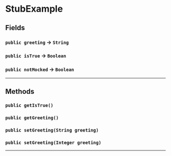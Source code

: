 # StubExample
## Fields

### `public greeting` → `String`


### `public isTrue` → `Boolean`


### `public notMocked` → `Boolean`


---
## Methods
### `public getIsTrue()`
### `public getGreeting()`
### `public setGreeting(String greeting)`
### `public setGreeting(Integer greeting)`
---
